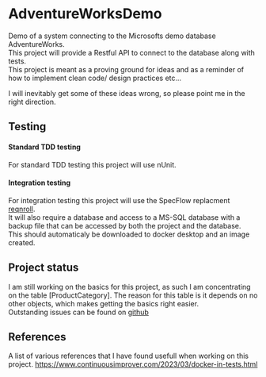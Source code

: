 # AdventureWorksDemo
Demo of a system connecting to the Microsofts demo database AdventureWorks.  
This project will provide a Restful API to connect to the database along with tests.  
This project is meant as a proving ground for ideas and as a reminder of how to implement clean code/ design practices etc...  
  
I will inevitably get some of these ideas wrong, so please point me in the right direction.  

## Testing
#### Standard TDD testing
For standard TDD testing this project will use nUnit.  
#### Integration testing
For integration testing this project will use the SpecFlow replacment [reqnroll](https://reqnroll.net/).  
It will also require a database and access to a MS-SQL database with a backup file that can be accessed by both the project and the database.  
This should automaticaly be downloaded to docker desktop and an image created.

## Project status  
I am still working on the basics for this project, as such I am concentrating on the table [ProductCategory]. The reason for this table is it depends on no other objects, which makes getting the basics right easier.  
Outstanding issues can be found on [github](https://github.com/CodeTile/AdventureWorksDemo/issues)


## References  
A list of various references that I have found usefull when working on this project.
https://www.continuousimprover.com/2023/03/docker-in-tests.html

